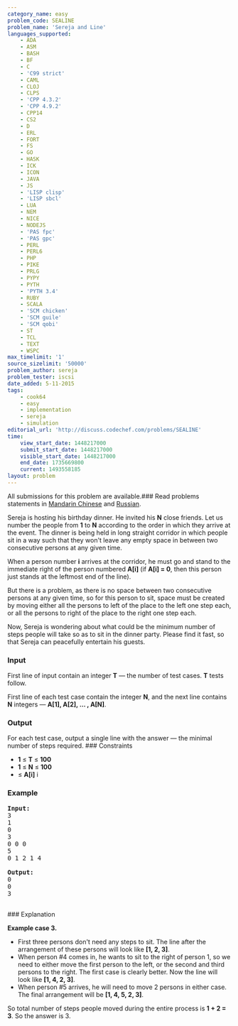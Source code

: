 ```yaml
---
category_name: easy
problem_code: SEALINE
problem_name: 'Sereja and Line'
languages_supported:
    - ADA
    - ASM
    - BASH
    - BF
    - C
    - 'C99 strict'
    - CAML
    - CLOJ
    - CLPS
    - 'CPP 4.3.2'
    - 'CPP 4.9.2'
    - CPP14
    - CS2
    - D
    - ERL
    - FORT
    - FS
    - GO
    - HASK
    - ICK
    - ICON
    - JAVA
    - JS
    - 'LISP clisp'
    - 'LISP sbcl'
    - LUA
    - NEM
    - NICE
    - NODEJS
    - 'PAS fpc'
    - 'PAS gpc'
    - PERL
    - PERL6
    - PHP
    - PIKE
    - PRLG
    - PYPY
    - PYTH
    - 'PYTH 3.4'
    - RUBY
    - SCALA
    - 'SCM chicken'
    - 'SCM guile'
    - 'SCM qobi'
    - ST
    - TCL
    - TEXT
    - WSPC
max_timelimit: '1'
source_sizelimit: '50000'
problem_author: sereja
problem_tester: iscsi
date_added: 5-11-2015
tags:
    - cook64
    - easy
    - implementation
    - sereja
    - simulation
editorial_url: 'http://discuss.codechef.com/problems/SEALINE'
time:
    view_start_date: 1448217000
    submit_start_date: 1448217000
    visible_start_date: 1448217000
    end_date: 1735669800
    current: 1493558185
layout: problem
---
```

All submissions for this problem are available.###  Read problems statements in [Mandarin Chinese](http://www.codechef.com/download/translated/COOK64/mandarin/SEALINE.pdf) and [Russian](http://www.codechef.com/download/translated/COOK64/russian/SEALINE.pdf).

Sereja is hosting his birthday dinner. He invited his **N** close friends. Let us number the people from **1** to **N** according to the order in which they arrive at the event. The dinner is being held in long straight corridor in which people sit in a way such that they won't leave any empty space in between two consecutive persons at any given time.

When a person number **i** arrives at the corridor, he must go and stand to the immediate right of the person numbered **A\[i\]** (if **A\[i\] = 0**, then this person just stands at the leftmost end of the line).

But there is a problem, as there is no space between two consecutive persons at any given time, so for this person to sit, space must be created by moving either all the persons to left of the place to the left one step each, or all the persons to right of the place to the right one step each.

Now, Sereja is wondering about what could be the minimum number of steps people will take so as to sit in the dinner party. Please find it fast, so that Sereja can peacefully entertain his guests.

### Input

First line of input contain an integer **T** — the number of test cases. **T** tests follow.

First line of each test case contain the integer **N**, and the next line contains **N** integers — **A\[1\], A\[2\], ... , A\[N\]**.

### Output

For each test case, output a single line with the answer — the minimal number of steps required. ### Constraints

- **1** ≤ **T** ≤ **100**
- **1** ≤ **N** ≤ **100**
- ≤ **A\[i\]** i

### Example

<pre><b>Input:</b>
3
1
0
3
0 0 0
5
0 1 2 1 4

<b>Output:</b>
0
0
3

</pre>### Explanation
**Example case 3.**

- First three persons don't need any steps to sit. The line after the arrangement of these persons will look like **\[1, 2, 3\]**.
- When person #4 comes in, he wants to sit to the right of person 1, so we need to either move the first person to the left, or the second and third persons to the right. The first case is clearly better. Now the line will look like **\[1, 4, 2, 3\]**.
- When person #5 arrives, he will need to move 2 persons in either case. The final arrangement will be **\[1, 4, 5, 2, 3\]**.

So total number of steps people moved during the entire process is **1 + 2 = 3**. So the answer is 3.
